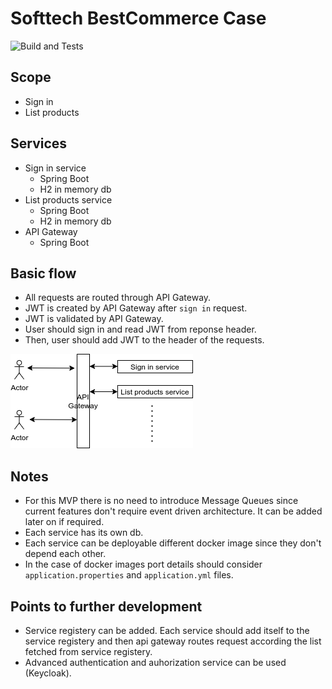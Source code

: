 # Softtech BestCommerce Case

![Build and Tests](https://github.com/ilhan-mstf/Softtech-BestCommerce-Case/workflows/Build%20and%20Tests/badge.svg)

## Scope
- Sign in
- List products

## Services
- Sign in service
  - Spring Boot
  - H2 in memory db
- List products service
  - Spring Boot
  - H2 in memory db
- API Gateway
  - Spring Boot

## Basic flow
- All requests are routed through API Gateway.
- JWT is created by API Gateway after `sign in` request.
- JWT is validated by API Gateway.
- User should sign in and read JWT from reponse header.
- Then, user should add JWT to the header of the requests.

![flow.png](flow.png)

## Notes
- For this MVP there is no need to introduce Message Queues since current features don't require event driven architecture. It can be added later on if required.
- Each service has its own db.
- Each service can be deployable different docker image since they don't depend each other.
- In the case of docker images port details should consider `application.properties` and `application.yml` files.

## Points to further development
- Service registery can be added. Each service should add itself to the service registery and then api gateway routes request according the list fetched from service registery.
- Advanced authentication and auhorization service can be used (Keycloak).